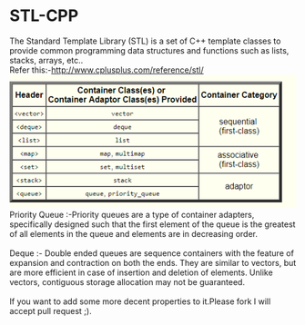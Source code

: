 # STL-CPP
The Standard Template Library (STL) is a set of C++ template classes to provide common programming data structures and functions such as lists, stacks, arrays, etc..
<br>
Refer this:-http://www.cplusplus.com/reference/stl/ <br>
![alt text](https://github.com/Veenits123/STL-CPP/blob/master/Screenshot%20(312).png?raw=true)
<br>
Priority Queue :-Priority queues are a type of container adapters, specifically designed such that the first element of the queue is the greatest of all elements in the queue and elements are in decreasing order.<br><br>
Deque :- Double ended queues are sequence containers with the feature of expansion and contraction on both the ends.
They are similar to vectors, but are more efficient in case of insertion and deletion of elements. Unlike vectors, contiguous storage allocation may not be guaranteed.<br><br>
If you want to add some more decent properties to it.Please fork I will accept pull request ;). 
